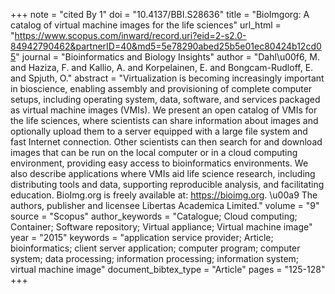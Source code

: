 +++
note = "cited By 1"
doi = "10.4137/BBI.S28636"
title = "BioImgorg: A catalog of virtual machine images for the life sciences"
url_html = "https://www.scopus.com/inward/record.uri?eid=2-s2.0-84942790462&partnerID=40&md5=5e78290abed25b5e01ec80424b12cd05"
journal = "Bioinformatics and Biology Insights"
author = "Dahl\u00f6, M. and Haziza, F. and Kallio, A. and Korpelainen, E. and Bongcam-Rudloff, E. and Spjuth, O."
abstract = "Virtualization is becoming increasingly important in bioscience, enabling assembly and provisioning of complete computer setups, including operating system, data, software, and services packaged as virtual machine images (VMIs). We present an open catalog of VMIs for the life sciences, where scientists can share information about images and optionally upload them to a server equipped with a large file system and fast Internet connection. Other scientists can then search for and download images that can be run on the local computer or in a cloud computing environment, providing easy access to bioinformatics environments. We also describe applications where VMIs aid life science research, including distributing tools and data, supporting reproducible analysis, and facilitating education. BioImg.org is freely available at: https://bioimg.org. \u00a9 The authors, publisher and licensee Libertas Academica Limited."
volume = "9"
source = "Scopus"
author_keywords = "Catalogue;  Cloud computing;  Container;  Software repository;  Virtual appliance;  Virtual machine image"
year = "2015"
keywords = "application service provider;  Article;  bioinformatics;  client server application;  computer program;  computer system;  data processing;  information processing;  information system;  virtual machine image"
document_bibtex_type = "Article"
pages = "125-128"
+++

